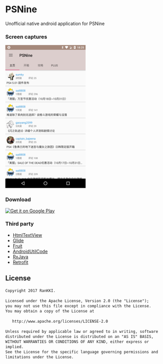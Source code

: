# PSNine
Unofficial native android application for PSNine

### Screen captures

<img src="https://raw.githubusercontent.com/RanKKI/PSNine/master/res/42bc3ea4a88ce46bf2c9aa62ac7b8dba.png" width="50%" />

### Download

<a href='https://play.google.com/store/apps/details?id=club.ranleng.psnine&pcampaignid=MKT-Other-global-all-co-prtnr-py-PartBadge-Mar2515-1'><img alt='Get it on Google Play' src='https://play.google.com/intl/en_us/badges/images/generic/en_badge_web_generic.png' width="20%" /></a>


### Third party

 - [HtmlTextView](https://github.com/PrivacyApps/html-textview)
 - [Glide](https://github.com/bumptech/glide)
 - [Fruit](https://github.com/ghuiii/Fruit)
 - [AndroidUtilCode](https://github.com/Blankj/AndroidUtilCode)
 - [RxJava](https://github.com/ReactiveX/RxJava)
 - [Retrofit](https://github.com/square/retrofit)
 
License
-------

    Copyright 2017 RanKKI.

    Licensed under the Apache License, Version 2.0 (the "License");
    you may not use this file except in compliance with the License.
    You may obtain a copy of the License at

       http://www.apache.org/licenses/LICENSE-2.0

    Unless required by applicable law or agreed to in writing, software
    distributed under the License is distributed on an "AS IS" BASIS,
    WITHOUT WARRANTIES OR CONDITIONS OF ANY KIND, either express or implied.
    See the License for the specific language governing permissions and
    limitations under the License.
